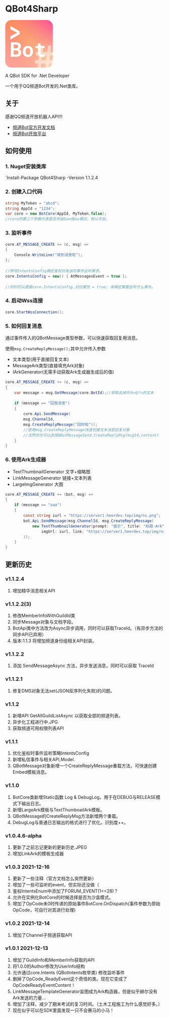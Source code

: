 # QBot4Sharp
![](logo.png)

A QBot SDK for .Net Developer

一个用于QQ频道Bot开发的.Net类库。

## 关于

感谢QQ频道开放机器人API!!!

- [频道Bot官方开发文档](https://bot.q.qq.com/wiki)
- [频道Bot开放平台](https://bot.q.qq.com/open/)

## 如何使用

### 1. Nuget安装类库

`Install-Package QBot4Sharp -Version 1.1.2.4

### 2. 创建入口代码

```c#
string MyToken = "abcd";
string AppId = "1234";
var core = new BotCore(AppId, MyToken,false);
//core的第三个参数代表是否开始SandBox模式，默认开启。
```

### 3. 监听事件

```c#
core.AT_MESSAGE_CREATE += (c, msg) =>
{
    Console.WriteLine("收到消息啦");
};

//修改IntentsConfig确定鉴权时发送的事件监听需求。
core.IntentsConfig = new() { AtMessagesEvent = true };

//同时可以直接core.IntentsConfig.对应属性 = true; 来确定需要监听什么事件。
```

### 4. 启动Wss连接

```c#
core.StartWssConnection();
```

### 5. 如何回复消息

通过事件传入的QBotMessage类型参数，可以快速获取回复用消息。

使用`msg.CreateReplyMessage();`其中允许传入参数

- 文本类型(用于直接回复文本)
- MessageArk类型(直接填充Ark对象)
- IArkGenerator(无需手动获取Ark生成器生成后的值)

```c#
core.AT_MESSAGE_CREATE += (c, msg) =>
{
    var message = msg.GetMessage(core.BotId);//获取去掉开头<@!>的文本
    
    if (message == "回我消息")
    {
        core.Api.SendMessage(
        msg.ChannelId,
        msg.CreateReplyMessage("回你啦"));
        //使用msg.CreateReplyMessage快速创建文本消息回复对象
        //当然你也可以选择QBotMessageSend.CreateReplyMsg(msgId,content)
    }
}
```

### 6. 使用Ark生成器

- TextThumbnailGenerator 文字+缩略图
- LinkMessageGenerator 链接+文本列表
- LargeImgGenerator 大图

```c#
core.AT_MESSAGE_CREATE += (bot, msg) =>
{
    if (message == "aaa")
    {
        const string iurl = "https://server1.heerdev.top/img/ns.png";
        bot.Api.SendMessage(msg.ChannelId, msg.CreateReplyMessage(
            new TextThumbnailGenerator(prompt: "提示", title: "标题-Ark", metaDesc: "巴拉巴拉Meta", subTitle: "巴拉子标题",
                imgUrl: iurl, link: "https://server1.heerdev.top/img/ns.png")
        ));
    }
}

```

## 更新历史

### v1.1.2.4

1. 增加精华消息相关API

### v1.1.2.2(3)

1. 修改MemberInfoWithGuildId类
2. 同步Message对象与文档字段。
3. BotApi类中方法改为Async异步调用，同时可以获取TraceId。（有异步方法的同步API已弃用）
4. 版本:1.1.3 将增加频道身份组相关API封装。

### v1.1.2.2

1. 添加 SendMessageAsync 方法，异步发送消息，同时可以获取 TraceId

### v1.1.2.1

1. 修复DMS对象无法set(JSON反序列化失败)的问题。

### v1.1.2

1. 新增API GetAllGuildListAsync 以获取全部的频道列表。
2. 异步化工程进行中.JPG
3. 获取频道可用权限列表API

### v1.1.1

1. 优化鉴权时事件监听策略IntentsConfig
2. 新增私信事件与相关API,Model.
3. QBotMessage对象新增一个CreateReplyMessage重载方法，可快速创建Embed模板消息。

### v1.1.0

1. BotCore类新增Static函数 Log & DebugLog，用于在DEBUG与RELEASE模式下输出日志。
2. 新增LargeArk模板与TextThumbnailArk模板。
3. QBotMessage的CreateReplyMsg方法新增两个重载。
4. DebugLog与普通日志输出的格式进行了优化。识别度++。

### v1.0.4.6-alpha

1. 更新了之前忘记更新的更新历史.JPEG
2. 增加LinkArk的模板生成器

### v1.0.3 2021-12-16

1. 更新了一些注释（官方文档怎么突然更新）
2. 增加了一些可监听的event，但实际还没做（
3. 鉴权IntentsEnum中添加了FORUM_EVENT(1<<28)？
4. 允许在实例化BotCore的时候选择是否为沙盒模式。
5. 增加了OpCode未0时传递的原始事件BotCore.OnDispatch(事件参数为原始OpCode，可自行对其进行处理)

### v1.0.2 2021-12-14

1. 增加了Channel子频道获取API

### v1.0.1 2021-12-13

1. 增加了GuildInfo和MemberInfo获取的API
2. 将1.0.0的Author修改为UserInfo结构
3. 允许通过core.Intents (QBotIntents枚举类) 修改监听事件
4. 删掉了OpCode_ReadyEvent这个奇怪的类。现在它变成了OpCodeReadyEventContent！
5. LinkMessageTemplateGenerator妄图成为Ark构造器，但是似乎赫尔没有Ark发送的力量...
6. 增加了注释，减少了期末考试的复习时间。（土木工程施工为什么感觉好多。）
7. 现在似乎可以在SDK里面发现一只不会赛马的小马！

